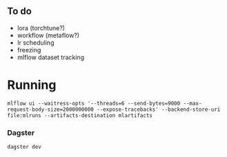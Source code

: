 ## To do
- lora (torchtune?)
- workflow (metaflow?)
- lr scheduling
- freezing
- mlflow dataset tracking

# Running
`mlflow ui --waitress-opts '--threads=6 --send-bytes=9000 --max-request-body-size=2000000000 --expose-tracebacks' --backend-store-uri file:mlruns --artifacts-destination mlartifacts`

### Dagster
```dagster dev```